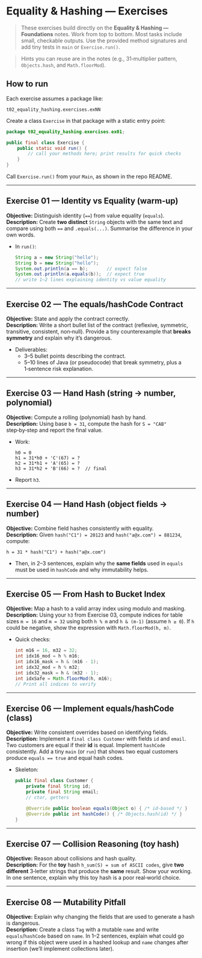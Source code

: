 # Equality & Hashing — Exercises

> These exercises build directly on the **Equality & Hashing — Foundations** notes. Work from top to bottom. Most tasks include small, checkable outputs. Use the provided method signatures and add tiny tests in `main` or `Exercise.run()`.

> Hints you can reuse are in the notes (e.g., 31‑multiplier pattern, `Objects.hash`, and `Math.floorMod`).

## How to run
Each exercise assumes a package like:
```
t02_equality_hashing.exercises.exNN
```
Create a class `Exercise` in that package with a static entry point:
```java
package t02_equality_hashing.exercises.ex01;

public final class Exercise {
    public static void run() {
        // call your methods here; print results for quick checks
    }
}
```
Call `Exercise.run()` from your `Main`, as shown in the repo README.

---

## Exercise 01 — Identity vs Equality (warm‑up)
**Objective:** Distinguish identity (`==`) from value equality (`equals`).  
**Description:** Create **two distinct** `String` objects with the same text and compare using both `==` and `.equals(...)`. Summarise the difference in your own words.
- In `run()`:
  ```java
  String a = new String("hello");
  String b = new String("hello");
  System.out.println(a == b);       // expect false
  System.out.println(a.equals(b));  // expect true
  // write 1–2 lines explaining identity vs value equality
  ```

---

## Exercise 02 — The equals/hashCode Contract
**Objective:** State and apply the contract correctly.  
**Description:** Write a short bullet list of the contract (reflexive, symmetric, transitive, consistent, non‑null). Provide a tiny counterexample that **breaks symmetry** and explain why it’s dangerous.
- Deliverables:
  - 3–5 bullet points describing the contract.
  - 5–10 lines of Java (or pseudocode) that break symmetry, plus a 1‑sentence risk explanation.

---

## Exercise 03 — Hand Hash (string → number, polynomial)
**Objective:** Compute a rolling (polynomial) hash by hand.  
**Description:** Using base `b = 31`, compute the hash for `S = "CAB"` step‑by‑step and report the final value.
- Work:
  ```text
  h0 = 0
  h1 = 31*h0 + 'C'(67) = ?
  h2 = 31*h1 + 'A'(65) = ?
  h3 = 31*h2 + 'B'(66) = ?  // final
  ```
- Report `h3`.

---

## Exercise 04 — Hand Hash (object fields → number)
**Objective:** Combine field hashes consistently with equality.  
**Description:** Given `hash("C1") = 20123` and `hash("a@x.com") = 881234`, compute:
```
h = 31 * hash("C1") + hash("a@x.com")
```
- Then, in 2–3 sentences, explain why the **same fields** used in `equals` must be used in `hashCode` and why immutability helps.

---

## Exercise 05 — From Hash to Bucket Index
**Objective:** Map a hash to a valid array index using modulo and masking.  
**Description:** Using your `h3` from Exercise 03, compute indices for table sizes `m = 16` and `m = 32` using both `h % m` and `h & (m-1)` (assume `h ≥ 0`). If `h` could be negative, show the expression with `Math.floorMod(h, m)`.
- Quick checks:
  ```java
  int m16 = 16, m32 = 32;
  int idx16_mod = h % m16;
  int idx16_mask = h & (m16 - 1);
  int idx32_mod = h % m32;
  int idx32_mask = h & (m32 - 1);
  int idxSafe = Math.floorMod(h, m16);
  // Print all indices to verify
  ```

---

## Exercise 06 — Implement equals/hashCode (class)
**Objective:** Write consistent overrides based on identifying fields.  
**Description:** Implement a `final class Customer` with fields `id` and `email`. Two customers are equal if their **id** is equal. Implement `hashCode` consistently. Add a tiny `main` (or `run`) that shows two equal customers produce `equals == true` and equal hash codes.
- Skeleton:
  ```java
  public final class Customer {
      private final String id;
      private final String email;
      // ctor, getters

      @Override public boolean equals(Object o) { /* id-based */ }
      @Override public int hashCode() { /* Objects.hash(id) */ }
  }
  ```

---

## Exercise 07 — Collision Reasoning (toy hash)
**Objective:** Reason about collisions and hash quality.  
**Description:** For the **toy** hash `h_sum(S) = sum of ASCII codes`, give **two different** 3‑letter strings that produce the **same** result. Show your working. In one sentence, explain why this toy hash is a poor real‑world choice.

---

## Exercise 08 — Mutability Pitfall
**Objective:** Explain why changing the fields that are used to generate a hash is dangerous.  
**Description:** Create a class `Tag` with a mutable `name` and write `equals`/`hashCode` based on `name`. In 1–2 sentences, explain what could go wrong if this object were used in a hashed lookup and `name` changes after insertion (we’ll implement collections later).
